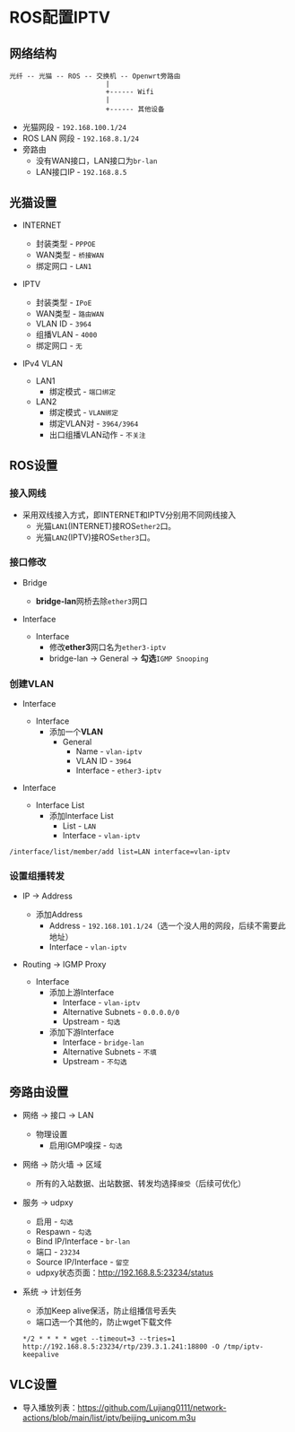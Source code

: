 # ROS配置IPTV

## 网络结构

```blank
光纤 -- 光猫 -- ROS -- 交换机 -- Openwrt旁路由
                        |
                        +------ Wifi
                        |
                        +------ 其他设备
```

+ 光猫网段 - `192.168.100.1/24`
+ ROS LAN 网段 - `192.168.8.1/24`
+ 旁路由
  + 没有WAN接口，LAN接口为`br-lan`
  + LAN接口IP - `192.168.8.5`

## 光猫设置

+ INTERNET
  + 封装类型 - `PPPOE`
  + WAN类型 - `桥接WAN`
  + 绑定网口 - `LAN1`

+ IPTV
  + 封装类型 - `IPoE`
  + WAN类型 - `路由WAN`
  + VLAN ID - `3964`
  + 组播VLAN - `4000`
  + 绑定网口 - `无`

+ IPv4 VLAN
  + LAN1
    + 绑定模式 - `端口绑定`
  + LAN2
    + 绑定模式 - `VLAN绑定`
    + 绑定VLAN对 - `3964/3964`
    + 出口组播VLAN动作 - `不关注`

## ROS设置

### 接入网线

+ 采用双线接入方式，即INTERNET和IPTV分别用不同网线接入
  + 光猫`LAN1`(INTERNET)接ROS`ether2`口。
  + 光猫`LAN2`(IPTV)接ROS`ether3`口。

### 接口修改

+ Bridge
  + **bridge-lan**网桥去除`ether3`网口

+ Interface
  + Interface
    + 修改**ether3**网口名为`ether3-iptv`
    + bridge-lan -> General -> **勾选**`IGMP Snooping`

### 创建VLAN

+ Interface
  + Interface
    + 添加一个**VLAN**
      + General
        + Name - `vlan-iptv`
        + VLAN ID - `3964`
        + Interface - `ether3-iptv`

+ Interface
  + Interface List
    + 添加Interface List
      + List - `LAN`
      + Interface - `vlan-iptv`

```shell
/interface/list/member/add list=LAN interface=vlan-iptv
```

### 设置组播转发

+ IP -> Address
  + 添加Address
    + Address - `192.168.101.1/24`（选一个没人用的网段，后续不需要此地址）
    + Interface - `vlan-iptv`

+ Routing -> IGMP Proxy
  + Interface
    + 添加上游Interface
      + Interface - `vlan-iptv`
      + Alternative Subnets - `0.0.0.0/0`
      + Upstream - `勾选`
    + 添加下游Interface
      + Interface - `bridge-lan`
      + Alternative Subnets - `不填`
      + Upstream - `不勾选`

## 旁路由设置

+ 网络 -> 接口 -> LAN
  + 物理设置
    + 启用IGMP嗅探 - `勾选`

+ 网络 -> 防火墙 -> 区域
  + 所有的入站数据、出站数据、转发均选择`接受`（后续可优化）

+ 服务 -> udpxy
  + 启用 - `勾选`
  + Respawn - `勾选`
  + Bind IP/Interface - `br-lan`
  + 端口 - `23234`
  + Source IP/Interface - `留空`
  + udpxy状态页面：<http://192.168.8.5:23234/status>

+ 系统 -> 计划任务
  + 添加Keep alive保活，防止组播信号丢失
  + 端口选一个其他的，防止wget下载文件

  ```shell
  */2 * * * * wget --timeout=3 --tries=1 http://192.168.8.5:23234/rtp/239.3.1.241:18800 -O /tmp/iptv-keepalive
  ```

## VLC设置

+ 导入播放列表：<https://github.com/Lujiang0111/network-actions/blob/main/list/iptv/beijing_unicom.m3u>
